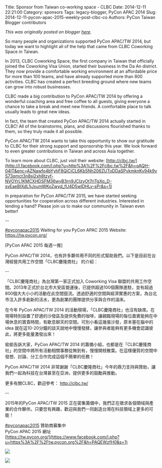 Title: Sponsor from Taiwan co-working space - CLBC
Date: 2014-12-11 22:21:00
Category: sponsors
Tags: legacy-blogger, PyCon APAC 2014
Slug: 2014-12-11-pycon-apac-2015-weekly-post-clbc-co
Authors: PyCon Taiwan Blogger contributors

*This was originally posted on blogger [here](https://pycontw.blogspot.com/2015/02/pycon-apac-2015-weekly-post-clbc-co.html)*.

<!--more-->

So many people and organizations supported PyCon APAC/TW 2014, but today we want to highlight all of the help that came from CLBC Coworking Space in Taiwan.  

In 2013, CLBC Coworking Space, the first company in Taiwan that officially joined the Coworking Visa Union, started their business in the Da An district. They now provide a comfortable working environment at an affordable price for more than 100 teams, and have already supported more than 800 activities. CLBC has created a perfect breeding ground where new teams can grow into robust businesses.  

CLBC made a big contribution to PyCon APAC/TW 2014 by offering a wonderful coaching area and free coffee to all guests, giving everyone a chance to take a break and meet new friends. A comfortable place to talk usually leads to great new ideas.  

In fact, the team that created PyCon APAC/TW 2014 actually started in CLBC! All of the brainstorms, plans, and discussions flourished thanks to them, so they truly made it all possible.  

PyCon APAC/TW 2014 wants to take this opportunity to show our gratitude to CLBC for their strong support and sponsorship this year. We look forward to even greater contributions in Taiwan and across Asia together.  

To learn more about CLBC, just visit their website: [http://clbc.tw/](http://l.facebook.com/l.php?u=http%3A%2F%2Fclbc.tw%2F&h=oAQH-04IT&enc=AZNawfo4bYyhF8QjCiCL6Kb5Nh206ZUToDDaSPvkmknKv94k9vS73qmct3n8sj2xh8tzyf-NVOYrL1KMCXHDSFM36wyB3rn9JCIzyOt7riTgXo_D-svEaeBIXdL1jJxumWKoZwyd_fU4D5wIDHLv-sPr&s=1)  

In preparation for PyCon APAC/TW 2015, we have started seeking opportunities for cooperation across different industries. Interested in lending a hand? Please join us to make our community in Taiwan even better!  

--

[#pyconapac2015](https://www.facebook.com/hashtag/pyconapac2015) Waiting for you
PyCon APAC 2015 Website: <https://tw.pycon.org/>  

[PyCon APAC 2015 每週一推]  

PyCon APAC/TW 2014，也有許多夥伴用不同的形式幫助我們。以下是目前在台灣經營共用工作空間「CLBC慶隆商社」 的介紹：  

--

「CLBC慶隆商社」為台灣第一家正式加入 Coworking Visa 聯盟的共用工作空間。2013年正式於台北市大安區營運後，已提供超過100個團隊進駐，並有超過800個大大小小的活動在此空間竄流。透過舒適的空間與經濟實惠的方案，為台北市注入許多創新的活水，更為創業的團隊提供分享與合作的溫床。  

在今年 PyCon APAC/TW 2014 的活動現場，「CLBC慶隆商社」也沒有缺席。在現場特別設置了舒適的沙發區及提供免費的咖啡，讓親臨現場的每位嘉賓能夠在中場休息的寶貴時間，有歇息聊天的空間。可別小看這幾張沙發，原本塞在腦中的 idea 就在這10-20分鐘的談天說地中慢慢發酵，讓參與者能夠有更多機會認識彼此，將更多能量激發出來！  

偷偷告訴大家，PyCon APAC/TW 2014 的籌備小組，也都是在「CLBC慶隆商社」的空間中將所有活動相關事務從無到有，慢慢開枝散葉。在這樣優質的空間中發想、討論、分工合作完成這個不簡單的任務！  

PyCon APAC/TW 2014 非常謝謝「CLBC慶隆商社」今年的鼎力支持與贊助，讓我們一起為科技在台灣甚至在亞洲，提供更多的鼓勵與推動。  

更多有關CLBC，歡迎參考： <http://clbc.tw/>  

--  

2015年的PyCon APAC/TW 2015 正在密集籌備中，我們正在徵求各個領域與產業的合作夥伴。只要您有興趣，歡迎與我們一同創造台灣在科技領域上更多的可能！  

[#pyconapac2015](https://www.facebook.com/hashtag/pyconapac2015) 贊助商募集中  
PyCon APAC 2015 網址  
[https://tw.pycon.org/](https://www.facebook.com/l.php?u=https%3A%2F%2Ftw.pycon.org%2F&h=PAQEWzfH0&s=1)  


[![](http://3.bp.blogspot.com/-Y3FxRpM6_cI/VNTTwimT32I/AAAAAAAAUjU/BSUV5BSKdl0/s1600/esEAfQnOwZ-afku5WSZ3vkCs7zlJ209XzLY365QfHRnnNjuz7Eap4eyQnrboSnMNHKinCA%3Ds2048.jpg)](http://3.bp.blogspot.com/-Y3FxRpM6_cI/VNTTwimT32I/AAAAAAAAUjU/BSUV5BSKdl0/s1600/esEAfQnOwZ-afku5WSZ3vkCs7zlJ209XzLY365QfHRnnNjuz7Eap4eyQnrboSnMNHKinCA%3Ds2048.jpg)


[![](http://2.bp.blogspot.com/-5NLl3YtLjRI/VNTTwvWbMkI/AAAAAAAAUjY/oAE2hNdsmT0/s1600/_xkRcDnUkYqmiPADjLkh1S8n6XULRhjHFjb3MklorO3PvWcXpVRlxtVtUtUFhNVw6IPz6w%3Ds2048.jpg)](http://2.bp.blogspot.com/-5NLl3YtLjRI/VNTTwvWbMkI/AAAAAAAAUjY/oAE2hNdsmT0/s1600/_xkRcDnUkYqmiPADjLkh1S8n6XULRhjHFjb3MklorO3PvWcXpVRlxtVtUtUFhNVw6IPz6w%3Ds2048.jpg)
